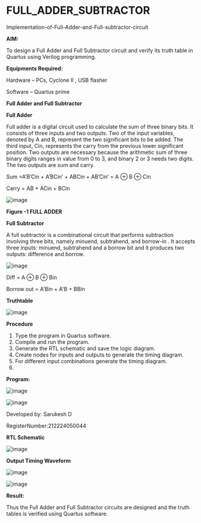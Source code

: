 # FULL_ADDER_SUBTRACTOR

Implementation-of-Full-Adder-and-Full-subtractor-circuit

**AIM:**

To design a Full Adder and Full Subtractor circuit and verify its truth table in Quartus using Verilog programming.

**Equipments Required:**

Hardware – PCs, Cyclone II , USB flasher

Software – Quartus prime

**Full Adder and Full Subtractor**

**Full Adder**

Full adder is a digital circuit used to calculate the sum of three binary bits. It consists of three inputs and two outputs. Two of the input variables, denoted by A and B, represent the two significant bits to be added. The third input, Cin, represents the carry from the previous lower significant position. Two outputs are necessary because the arithmetic sum of three binary digits ranges in value from 0 to 3, and binary 2 or 3 needs two digits. The two outputs are sum and carry.

Sum =A’B’Cin + A’BCin’ + ABCin + AB’Cin’ = A ⊕ B ⊕ Cin 

Carry = AB + ACin + BCin

![image](https://github.com/naavaneetha/FULL_ADDER_SUBTRACTOR/assets/154305477/0f30ba51-5ffb-4198-845f-18e054f675e7)

**Figure -1 FULL ADDER**

**Full Subtractor**

A full subtractor is a combinational circuit that performs subtraction involving three bits, namely minuend, subtrahend, and borrow-in . It accepts three inputs: minuend, subtrahend and a borrow bit and it produces two outputs: difference and borrow.

![image](https://github.com/naavaneetha/FULL_ADDER_SUBTRACTOR/assets/154305477/02b24f51-ab51-4304-9ad6-7b81ffc1ead5)

Diff = A ⊕ B ⊕ Bin 

Borrow out = A'Bin + A'B + BBin

**Truthtable**

![image](https://github.com/user-attachments/assets/c3417f9b-4346-4a31-a144-e81a0064a5e8)


**Procedure**

1. Type the program in Quartus software.
2. Compile and run the program.
3. Generate the RTL schematic and save the logic diagram.
4. Create nodes for inputs and outputs to generate the timing diagram.
5. For different input combinations generate the timing diagram.
6. 
**Program:**

![image](https://github.com/user-attachments/assets/7f8bf5fb-c50d-4055-8431-20fc09563e22)

![image](https://github.com/user-attachments/assets/bf853421-2fee-4530-8306-31ae15dde840)


Developed by: Sarukesh D

RegisterNumber:212224050044


**RTL Schematic**

![image](https://github.com/user-attachments/assets/8153ed96-fe0e-4d4d-86d7-67a223f46aac)


**Output Timing Waveform**

![image](https://github.com/user-attachments/assets/6321fca7-ed60-437e-980a-3aded8053492)

![image](https://github.com/user-attachments/assets/d0c26dfc-81a6-4e14-ba99-7307921c7098)


**Result:**

Thus the Full Adder and Full Subtractor circuits are designed and the truth tables is 
verified using Quartus software.




